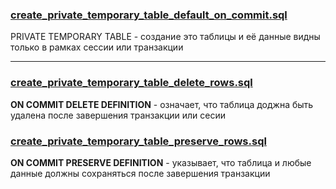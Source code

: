 ### [create_private_temporary_table_default_on_commit.sql](create_private_temporary_table_default_on_commit.sql)

PRIVATE TEMPORARY TABLE - создание это таблицы и её данные видны только в рамках сессии или транзакции

-----------------------------------------------------------------------

### [create_private_temporary_table_delete_rows.sql](create_private_temporary_table_delete_rows.sql)

**ON COMMIT DELETE DEFINITION** - означает, что таблица доджна быть удалена после завершения транзакции или сесии


### [create_private_temporary_table_preserve_rows.sql](create_private_temporary_table_preserve_rows.sql)

**ON COMMIT PRESERVE DEFINITION** - указывает, что таблица и любые данные должны сохраняться после завершения транзакции

